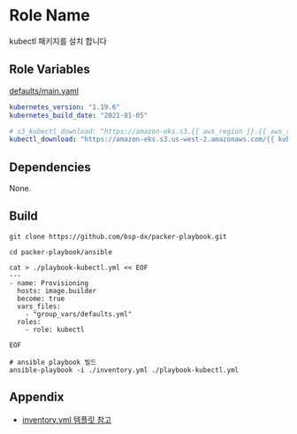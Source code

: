 Role Name
=========

kubectl 패키지를 설치 합니다 

Role Variables
--------------

[defaults/main.yaml](./defaults/main.yml)
```yaml
kubernetes_version: "1.19.6"
kubernetes_build_date: "2021-01-05"

# s3_kubectl_download: "https://amazon-eks.s3.{{ aws_region }}.{{ aws_s3_domain }}/{{ kubernetes_version }}/{{ kubernetes_build_date }}/bin/linux/amd64/kubectl"
kubectl_download: "https://amazon-eks.s3.us-west-2.amazonaws.com/{{ kubernetes_version }}/{{ kubernetes_build_date }}/bin/linux/amd64/kubectl"
```

Dependencies
------------
None.

Build
----------------

```shell
git clone https://github.com/bsp-dx/packer-playbook.git

cd packer-playbook/ansible

cat > ./playbook-kubectl.yml << EOF
---
- name: Provisioning
  hosts: image.builder
  become: true
  vars_files:
    - "group_vars/defaults.yml"
  roles:
    - role: kubectl

EOF

# ansible playbook 빌드 
ansible-playbook -i ./inventory.yml ./playbook-kubectl.yml
```


Appendix
----------------
- [inventory.yml 템플릿 참고](../../../README.md#inventory-example)

